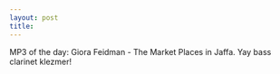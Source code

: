 ```yaml
---
layout: post
title: 
---
```


MP3 of the day: Giora Feidman - The Market Places in Jaffa. Yay bass clarinet klezmer!
